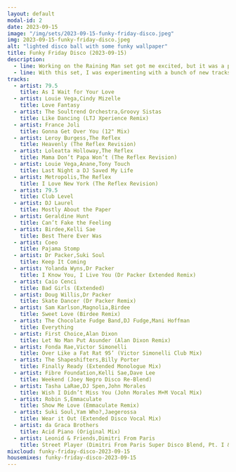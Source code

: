 ```yaml
---
layout: default
modal-id: 2
date: 2023-09-15
image: "/img/sets/2023-09-15-funky-friday-disco.jpeg"
img: 2023-09-15-funky-friday-disco.jpeg
alt: "lighted disco ball with some funky wallpaper"
title: Funky Friday Disco (2023-09-15)
description:
  - line: Working on the Raining Man set got me excited, but it was a pretty lazy set - I barely even mixed any of the tracks together. So I really wanted to do something that could actually show what I could do.
  - line: With this set, I was experimenting with a bunch of new tracks that I hadn’t played with at all. Like the Raining Man set, most of the tracks had no cue points, so I was kinda jazzing it up.
tracks:
  - artist: 79.5
    title: As I Wait for Your Love
  - artist: Louie Vega,Cindy Mizelle
    title: Love Fantasy
  - artist: The Soultrend Orchestra,Groovy Sistas
    title: Like Dancing (LTJ Xperience Remix)
  - artist: France Joli
    title: Gonna Get Over You (12" Mix)
  - artist: Leroy Burgess,The Reflex
    title: Heavenly (The Reflex Revision)
  - artist: Loleatta Holloway,The Reflex
    title: Mama Don’t Papa Won’t (The Reflex Revision)
  - artist: Louie Vega,Anane,Tony Touch
    title: Last Night a DJ Saved My Life
  - artist: Metropolis,The Reflex
    title: I Love New York (The Reflex Revision)
  - artist: 79.5
    title: Club Level
  - artist: DJ Laurel
    title: Mostly About the Paper
  - artist: Geraldine Hunt
    title: Can’t Fake the Feeling
  - artist: Birdee,Kelli Sae
    title: Best There Ever Was
  - artist: Coeo
    title: Pajama Stomp
  - artist: Dr Packer,Suki Soul
    title: Keep It Coming
  - artist: Yolanda Wyns,Dr Packer
    title: I Know You, I Live You (Dr Packer Extended Remix)
  - artist: Caio Cenci
    title: Bad Girls (Extended)
  - artist: Doug Willis,Dr Packer
    title: Skate Dancer (Dr Packer Remix)
  - artist: Sam Karlson,Magnolia,Birdee
    title: Sweet Love (Birdee Remix)
  - artist: The Chocolate Fudge Band,DJ Fudge,Mani Hoffman
    title: Everything
  - artist: First Choice,Alan Dixon
    title: Let No Man Put Asunder (Alan Dixon Remix)
  - artist: Fonda Rae,Victor Simonelli
    title: Over Like a Fat Rat 95’ (Victor Simonelli Club Mix)
  - artist: The Shapeshifters,Billy Porter
    title: Finally Ready (Extended Monologue Mix)
  - artist: Fibre Foundation,Kelli Sae,Dave Lee
    title: Weekend (Joey Negro Disco Re-Blend)
  - artist: Tasha LaRae,DJ Spen,John Morales
    title: Wish I Didn’t Miss You (John Morales M+M Vocal Mix)
  - artist: Robin S,Emmaculate
    title: Show Me Love (Emmaculate Remix)
  - artist: Suki Soul,Yam Who?,Jaegerossa
    title: Wear it Out (Extended Disco Vocal Mix)
  - artist: da Graca Brothers
    title: Acid Piano (Original Mix)
  - artist: Leonid & Friends,Dimitri From Paris
    title: Street Player (Dimitri From Paris Super Disco Blend, Pt. I & II)
mixcloud: funky-friday-disco-2023-09-15
housemixes: funky-friday-disco-2023-09-15
---
```

